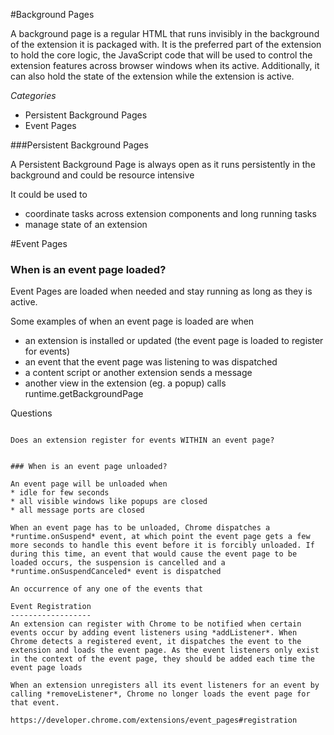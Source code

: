 #Background Pages

A background page is a regular HTML that runs invisibly in the background of the extension it is packaged with. It is the preferred part of the extension to hold the core logic, the JavaScript code that will be used to control the extension features across browser windows when its active. Additionally, it can also hold the state of the extension while the extension is active.  

*Categories*
* Persistent Background Pages
* Event Pages

###Persistent Background Pages

A Persistent Background Page is always open as it runs persistently in the background and could be resource intensive
	
It could be used to 	
* coordinate tasks across extension components and long running tasks
* manage state of an extension 

#Event Pages	

### When is an event page loaded?

Event Pages are loaded when needed and stay running as long as they is active.

Some examples of when an event page is loaded are when
* an extension is installed or updated (the event page is loaded to register for events)
* an event that the event page was listening to was dispatched
* a content script or another extension sends a message
* another view in the extension (eg. a popup) calls runtime.getBackgroundPage

Questions 

~~~~~~~~~~

Does an extension register for events WITHIN an event page?


### When is an event page unloaded?

An event page will be unloaded when 
* idle for few seconds
* all visible windows like popups are closed
* all message ports are closed

When an event page has to be unloaded, Chrome dispatches a *runtime.onSuspend* event, at which point the event page gets a few more seconds to handle this event before it is forcibly unloaded. If during this time, an event that would cause the event page to be loaded occurs, the suspension is cancelled and a *runtime.onSuspendCanceled* event is dispatched

An occurrence of any one of the events that 

Event Registration 
------------------
An extension can register with Chrome to be notified when certain events occur by adding event listeners using *addListener*. When Chrome detects a registered event, it dispatches the event to the extension and loads the event page. As the event listeners only exist in the context of the event page, they should be added each time the event page loads

When an extension unregisters all its event listeners for an event by calling *removeListener*, Chrome no longer loads the event page for that event. 

https://developer.chrome.com/extensions/event_pages#registration

